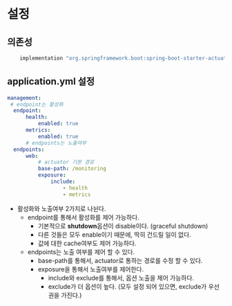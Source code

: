 # 설정

## 의존성
```groovy
    implementation "org.springframework.boot:spring-boot-starter-actuator"
```

## application.yml 설정
```yaml
management:
 # endpoint는 활성화
  endpoint:
      health:
          enabled: true
      metrics:
          enabled: true
      # endpoints는 노출여부
  endpoints:
      web:
          # actuator 기본 경로
          base-path: /monitoring
          exposure:
              include:
                  - health
                  - metrics
```
- 활성화와 노출여부 2가지로 나뉜다.
  - endpoint를 통해서 활성화를 제어 가능하다.
    - 기본적으로 **shutdown**옵션이 disable이다. (graceful shutdown)
    - 다른 것들은 모두 enable이기 때문에, 딱히 건드릴 일이 없다.
    - 값에 대한 cache여부도 제어 가능하다.
  - endpoints는 노출 여부를 제어 할 수 있다.
    - base-path를 통해서, actuator로 통하는 경로를 수정 할 수 있다.
    - exposure을 통해서 노출여부를 제어한다.
      - include와 exclude를 통해서, 옵션 노출을 제어 가능하다.
      - exclude가 더 옵션이 높다. (모두 설정 되어 있으면, exclude가 우선권을 가진다.)